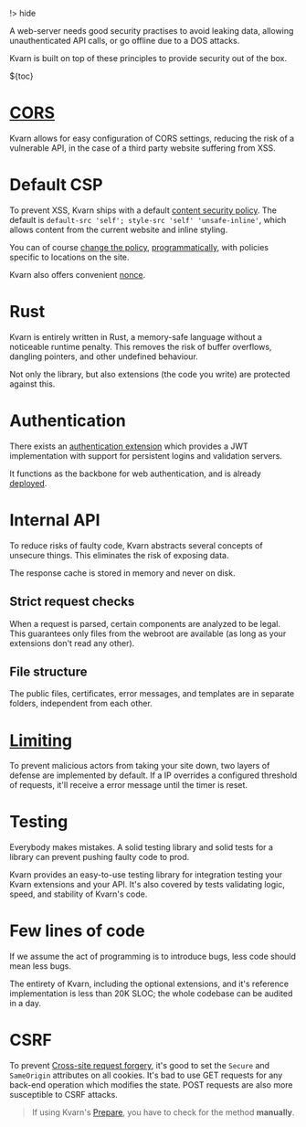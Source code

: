 !> hide

<head>
    <title>Security | Kvarn</title>
</head>

A web-server needs good security practises to
avoid
leaking data,
allowing unauthenticated API calls,
or go offline due to a DOS attacks.

Kvarn is built on top of these principles to provide security out of the box.

${toc}

# [CORS](/cors.)

Kvarn allows for easy configuration of CORS settings, reducing the risk of a vulnerable API,
in the case of a third party website suffering from XSS.

# Default CSP

To prevent XSS, Kvarn ships with a default [content security policy](../csp.).
The default is `default-src 'self'; style-src 'self' 'unsafe-inline'`, which allows content from the current website and inline styling.

You can of course [change the policy](https://doc.kvarn.org/kvarn/extensions/struct.Extensions.html#method.with_csp), [programmatically](https://doc.kvarn.org/kvarn/csp/type.Csp.html),
with policies specific to locations on the site.

Kvarn also offers convenient [nonce](/nonce.).

# Rust

Kvarn is entirely written in Rust, a memory-safe language without a noticeable runtime penalty.
This removes the risk of buffer overflows, dangling pointers, and other undefined behaviour.

Not only the library, but also extensions (the code you write) are protected against this.

# Authentication

There exists an [authentication extension](https://crates.io/crates/kvarn-auth) which provides
a JWT implementation with support for persistent logins and validation servers.

It functions as the backbone for web authentication, and is already [deployed](https://icelk.dev/admin).

# Internal API

To reduce risks of faulty code, Kvarn abstracts several concepts of unsecure things.
This eliminates the risk of exposing data.

The response cache is stored in memory and never on disk.

## Strict request checks

When a request is parsed, certain components are analyzed to be legal.
This guarantees only files from the webroot are available (as long as your extensions don't read any other).

## File structure

The public files, certificates, error messages, and templates are in separate folders, independent from each other.

# [Limiting](/limiting.)

To prevent malicious actors from taking your site down, two layers of defense are implemented by default.
If a IP overrides a configured threshold of requests, it'll receive a error message until the timer is reset.

# Testing

Everybody makes mistakes.
A solid testing library and solid tests for a library can prevent pushing faulty code to prod.

Kvarn provides an easy-to-use testing library for integration testing your Kvarn extensions and your API.
It's also covered by tests validating logic, speed, and stability of Kvarn's code.

# Few lines of code

If we assume the act of programming is to introduce bugs, less code should mean less bugs.

The entirety of Kvarn, including the optional extensions, and it's reference implementation is less than 20K SLOC;
the whole codebase can be audited in a day.

# CSRF

To prevent [Cross-site request forgery](https://en.wikipedia.org/wiki/Cross-site_request_forgery),
it's good to set the `Secure` and `SameOrigin` attributes on all cookies.
It's bad to use GET requests for any back-end operation which modifies the state.
POST requests are also more susceptible to CSRF attacks.

> If using Kvarn's [Prepare](/extensions/#prepare), you have to check for the method **manually**.
